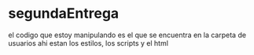 # segundaEntrega
el codigo que estoy manipulando es el que se encuentra en la carpeta de usuarios ahi estan los estilos, los scripts y el html
